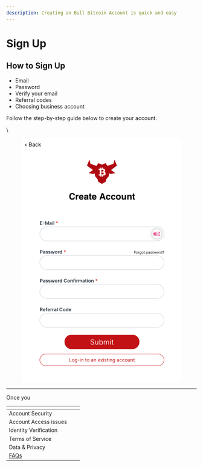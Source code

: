 ```yaml
---
description: Creating an Bull Bitcoin Account is quick and easy
---
```


# Sign Up

## How to Sign Up

* Email
* Password
* Verify your email
* Referral codes
* Choosing business account

Follow the step-by-step guide below to create your account.

\


<figure><img src="../../.gitbook/assets/Screenshot 2024-08-01 at 16.28.53.png" alt=""><figcaption></figcaption></figure>

***

Once you&#x20;





<table data-view="cards"><thead><tr><th></th><th></th><th></th></tr></thead><tbody><tr><td>Account Security</td><td></td><td></td></tr><tr><td>Account Access issues</td><td></td><td></td></tr><tr><td>Identity Verification</td><td></td><td></td></tr><tr><td>Terms of Service</td><td></td><td></td></tr><tr><td>Data &#x26; Privacy</td><td></td><td></td></tr><tr><td><a href="broken-reference">FAQs</a></td><td></td><td></td></tr></tbody></table>
